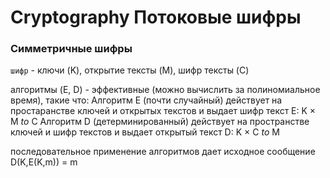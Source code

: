 # Cryptography Потоковые шифры

### Симметричные шифры

`шифр` - ключи (K), открытие тексты (M), шифр тексты (C)

алгоритмы (E, D) - эффективные (можно вычислить за полиномиальное время), такие что:
Алгоритм E (почти случайный) действует на простаранстве ключей и открытых текстов и выдает шифр текст E: K $\times$ M $to$ C
Алгоритм D (детерминированный) действует на пространстве ключей и шифр текстов и выдает открытый текст D: K $\times$ C $to$ M

последовательное применение алгоритмов дает исходное сообщение D(K,E(K,m)) = m
